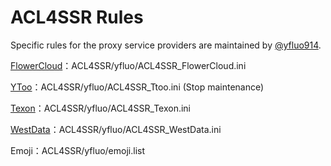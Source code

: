# ACL4SSR Rules

Specific rules for the proxy service providers are maintained by [@yfluo914](https://github.com/yfluo914).

[FlowerCloud](https://flower.yt/aff.php?aff=677)：ACL4SSR/yfluo/ACL4SSR_FlowerCloud.ini

[YToo](https://oxycontin.top/aff.php?aff=900)：ACL4SSR/yfluo/ACL4SSR_Ttoo.ini (Stop maintenance)

[Texon](https://texon.io/portal/aff.php?aff=238)：ACL4SSR/yfluo/ACL4SSR_Texon.ini

[WestData](https://fuqing.cz/aff.php?aff=522)：ACL4SSR/yfluo/ACL4SSR_WestData.ini

Emoji：ACL4SSR/yfluo/emoji.list